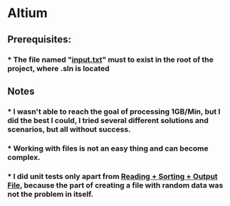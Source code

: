 # Altium
## Prerequisites:
### * The file named "<ins>input.txt</ins>" must to exist in the root of the project, where .sln is located

## Notes
### * I wasn't able to reach the goal of processing 1GB/Min, but I did the best I could, I tried several different solutions and scenarios, but all without success.
### * Working with files is not an easy thing and can become complex.
### * I did unit tests only apart from <ins>Reading + Sorting + Output File</ins>, because the part of creating a file with random data was not the problem in itself.
